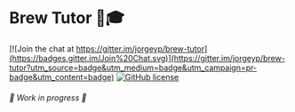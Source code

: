 # Brew Tutor :beer::mortar_board:

[![Join the chat at https://gitter.im/jorgeyp/brew-tutor](https://badges.gitter.im/Join%20Chat.svg)](https://gitter.im/jorgeyp/brew-tutor?utm_source=badge&utm_medium=badge&utm_campaign=pr-badge&utm_content=badge)
[![GitHub license](https://img.shields.io/github/license/mashape/apistatus.svg)](https://raw.githubusercontent.com/jorgeyp/brew-tutor/master/license.txt)

###### :construction: Work in progress :construction:
